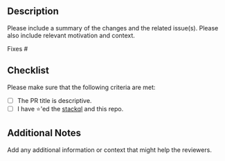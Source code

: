 ## Description

Please include a summary of the changes and the related issue(s). Please also include relevant motivation and context.

Fixes #

## Checklist

Please make sure that the following criteria are met:

- [ ] The PR title is descriptive.
- [ ] I have ⭐'ed the [stackql](https://github.com/stackql/stackql) and this repo.

## Additional Notes

Add any additional information or context that might help the reviewers.
